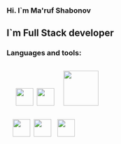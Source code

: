 ### Hi. I`m Ma'ruf Shabonov
<h2>I`m Full Stack developer</h2>
<h3>Languages and tools:</h3>
<code>
   <img src="https://encrypted-tbn0.gstatic.com/images?q=tbn:ANd9GcShE-HhNbjxLXo3zHtRi8O323jrg4AQ_uZFrIjqkBoLFOjLRtkod8vH5_qptgpkjtjPsnk&usqp=CAU" width="40px"> <img src="https://w7.pngwing.com/pngs/640/199/png-transparent-javascript-logo-html-javascript-logo-angle-text-rectangle-thumbnail.png" width="40px">   <img src="https://www.vhv.rs/dpng/d/411-4111419_data-science-png-big-data-logo-data-science.png" width="80px"> 
   
 <div style="margin-left:'50px'"></div>  <img src="https://w7.pngwing.com/pngs/159/366/png-transparent-django-python-computer-icons-logo-python-text-label-rectangle-thumbnail.png" width="40px"> <img src="https://w7.pngwing.com/pngs/493/735/png-transparent-node-js-javascript-express-js-mongodb-github-github-angle-text-logo-thumbnail.png" width="40px">  <img src="https://upload.wikimedia.org/wikipedia/commons/thumb/5/53/OpenCV_Logo_with_text.png/487px-OpenCV_Logo_with_text.png" width="40px"> 
    
   
 </code>
 </code>


